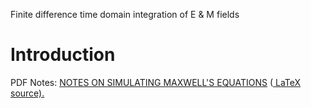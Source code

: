 Finite difference time domain integration of E & M fields

# Introduction #

PDF Notes: <a href='http://pyphysdemos.googlecode.com/hg/FDTD/EMNotes.pdf'>NOTES ON SIMULATING MAXWELL'S EQUATIONS</a>
(<a href='http://pyphysdemos.googlecode.com/hg/FDTD/EMNotes.tex'> LaTeX source).